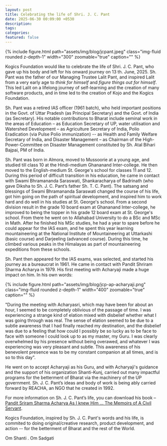 ```yaml
---
layout: post
title: Celebrating the life of Shri. J. C. Pant
date: 2025-06-30 00:09:00 +0530
description:
tags: 
categories:
featured: false
---
```


<div class="float-right ml-3 mb-1">
  {% include figure.html path="assets/img/blog/jcpant.jpeg" class="img-fluid rounded z-depth-1" width="300" zoomable="true" caption="" %}
</div>

Kogics Foundation would like to celebrate the life of Shri. J. C. Pant, who gave up his body and left for his onward journey on 13 th. June, 2025. Sh. Pant was the father of our Managing Trustee Lalit Pant, and inspired Lalit from a very early age to *think for himself* and *figure things out for himself*. This led Lalit on a lifelong journey of self-learning and the creation of many software products, and in time led to the creation of Kojo and the Kogics Foundation.

Sh. Pant was a retired IAS officer (1961 batch), who held important positions in the Govt. of Uttar Pradesh (as Principal Secretary) and the Govt. of India (as Secretary). His notable contributions to Bharat include seminal work in the areas of Education – as Education Secretary of UP, water utilisation and Watershed Development – as Agriculture Secretary of India, Polio Eradication (via Pulse Polio immunization) -- as Health and Family Welfare Secretary of India, and Disaster Management – as Chairman of the High-Power-Committee on Disaster Management constituted by Sh. Atal Bihari Bajpai, PM of India.

Sh. Pant was born in Almora, moved to Mussoorie at a young age, and studied till class 10 at the Hindi-medium Ghananand Inter-college. He then moved to the English-medium St. George's school for classes 11 and 12. During this period of difficult transition in his education, he came in contact with Swami Bhramananda Saraswati, Shankaracharya of Badrinath (who gave Diksha to Sh. J. C. Pant’s father Sh. T. C. Pant). The satsang and blessings of Swami Bhramananda Saraswati changed the course of his life, got him going on the path of spiritual development, and inspired him to work hard and do well in his studies at St. George's school. From a second division result in the grade 10 board exam at Ghananand Inter-college, he improved to being the topper in his grade 12 board exam at St. George's school. From there he went on to Allahabad University to do a BSc and MSc in Math. After he finished his MSc studies, he had a year to spare before he could appear for the IAS exam, and he spent this year learning mountaineering at the National Institute of Mountaineering at Uttarkashi (basic course) and Darjeeling (advanced course). During this time, he climbed various peaks in the Himalayas as part of mountaineering expeditions from these schools. 

Sh. Pant then appeared for the IAS exams, was selected, and started his journey as a bureaucrat in 1961. He came in contact with Pandit Shriram Sharma Acharya in 1979. His first meeting with Acharyaji made a huge impact on him. In his own words:

<div class="float-right ml-3 mb-1">
  {% include figure.html path="assets/img/blog/jcp-ap-acharyaji.png" class="img-fluid rounded z-depth-1" width="400" zoomable="true" caption="" %}
</div>

"During the meeting with Acharyasri, which may have been for about an hour, I seemed to be completely oblivious of the passage of time. I was experiencing a strange kind of elation mixed with disbelief whether what I was going through was real. The sense of elation seemed to be due to a subtle awareness that I had finally reached my destination, and the disbelief was due to a feeling that how could I possibly be so lucky as to be face to face with someone I could look up to as my master, my Guru. I was clearly overwhelmed by his presence without being overawed, and whatever I was experiencing was very pleasant and subtle. This awareness of his benevolent presence was to be my constant companion at all times, and is so to this day".

He went on to accept Acharyaji as his Guru, and with Acharyaji's guidance and the support of his organization Shanti-Kunj, carried out many impactful programs for the betterment of Bharat via the machinery of the UP government. Sh. J. C. Pant’s ideas and body of work is being ably carried forward by REACHA, an NGO that he created in 1992.

For more information on Sh. J. C. Pant’s life, you can download his book – [Pandit Sriram Sharma Acharya As I knew Him ... The Memoirs of A Civil Servant](https://www.reacha.org/Publications/panditsriramsharma).

Kogics Foundation, inspired by Sh. J. C. Pant's words and his life, is commited to doing original/creative research, product development, and action -- for the betterment of Bharat and the rest of the World.

Om Shanti . Om Sadgati








